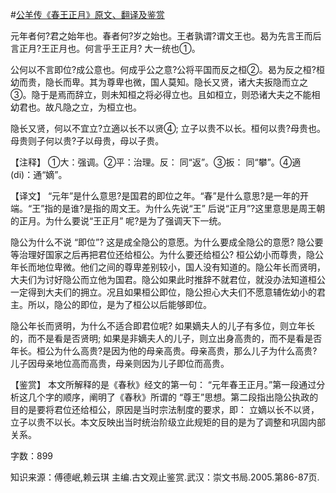 #[公羊传《春王正月》原文、翻译及鉴赏](https://www.vrrw.net/wx/14022.html)

元年者何?君之始年也。春者何?岁之始也。王者孰谓?谓文王也。曷为先言王而后言正月?王正月也。何言乎王正月? 大一统也①。

公何以不言即位?成公意也。何成乎公之意?公将平国而反之桓②。曷为反之桓?桓幼而贵，隐长而卑。其为尊卑也微，国人莫知。隐长又贤，诸大夫扳隐而立之③。隐于是焉而辞立，则未知桓之将必得立也。且如桓立，则恐诸大夫之不能相幼君也。故凡隐之立，为桓立也。

隐长又贤，何以不宜立?立適以长不以贤④; 立子以贵不以长。桓何以贵?母贵也。母贵则子何以贵?子以母贵，母以子贵。

【注释】 ①大：强调。②平：治理。反： 同“返”。③扳： 同“攀”。④適 (di)：通“嫡”。



【译文】 “元年”是什么意思?是国君的即位之年。“春”是什么意思?是一年的开端。“王”指的是谁?是指的周文王。为什么先说“王” 后说“正月”?这里意思是周王朝的正月。为什么要说“王正月” 呢?是为了强调天下一统。

隐公为什么不说 “即位”? 这是成全隐公的意愿。为什么要成全隐公的意愿? 隐公要等治理好国家之后再把君位还给桓公。为什么要还给桓公? 桓公幼小而尊贵，隐公年长而地位卑微。他们之间的尊卑差别较小，国人没有知道的。隐公年长而贤明，大夫们为讨好隐公而立他为国君。隐公如果此时推辞不就君位，就没办法知道桓公一定得到大夫们的拥立。况且如果桓公即位，隐公担心大夫们不愿意辅佐幼小的君主。所以，隐公的即位，是为了桓公以后能够即位。

隐公年长而贤明，为什么不适合即君位呢? 如果嫡夫人的儿子有多位，则立年长的，而不是看是否贤明; 如果是非嫡夫人的儿子，则立出身高贵的，而不是看是否年长。桓公为什么高贵?是因为他的母亲高贵。母亲高贵，那么儿子为什么高贵?儿子因母亲地位高而高贵，母亲则因为儿子即位而高贵。

【鉴赏】 本文所解释的是《春秋》经文的第一句： “元年春王正月。”第一段通过分析这几个字的顺序，阐明了《春秋》所谓的 “尊王”思想。第二段指出隐公执政的目的是要将君位还给桓公，原因是当时宗法制度的要求，即： 立嫡以长不以贤，立子以贵不以长。本文反映出当时统治阶级立此规矩的目的是为了调整和巩固内部关系。

字数：899

知识来源：傅德岷,赖云琪 主编.古文观止鉴赏.武汉：崇文书局.2005.第86-87页.

